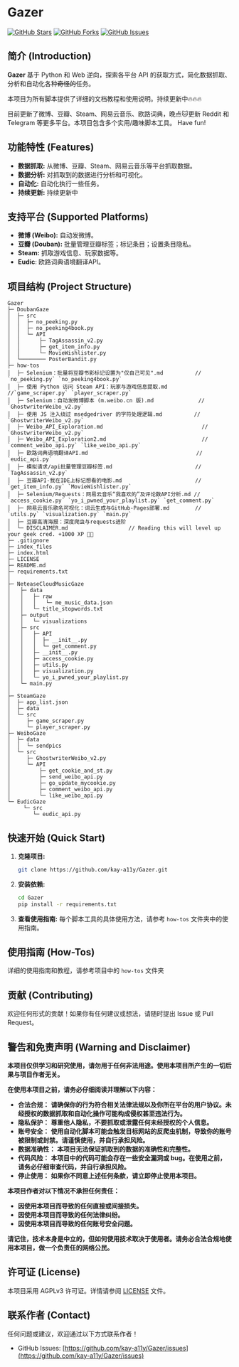 # Gazer

[![GitHub Stars](https://img.shields.io/github/stars/kay-a11y/Gazer.svg?style=social&label=Star&maxAge=2592000)](https://github.com/kay-a11y/Gazer/stargazers)
[![GitHub Forks](https://img.shields.io/github/forks/kay-a11y/Gazer.svg?style=social&label=Fork&maxAge=2592000)](https://github.com/kay-a11y/Gazer/fork)
[![GitHub Issues](https://img.shields.io/github/issues/kay-a11y/Gazer.svg)](https://github.com/kay-a11y/Gazer/issues)

## 简介 (Introduction)

**Gazer** 基于 Python 和 Web 逆向，探索各平台 API 的获取方式，简化数据抓取、分析和自动化各种~~奇怪的~~任务。

本项目为所有脚本提供了详细的文档教程和使用说明。持续更新中🔥🔥🔥

目前更新了微博、豆瓣、Steam、网易云音乐、欧路词典，晚点🐱更新 Reddit 和 Telegram 等更多平台。本项目包含多个实用/趣味脚本工具。 Have fun!

## 功能特性 (Features)

*   **数据抓取:** 从微博、豆瓣、Steam、网易云音乐等平台抓取数据。
*   **数据分析:** 对抓取到的数据进行分析和可视化。
*   **自动化:** 自动化执行一些任务。
*   **持续更新:**  持续更新中

## 支持平台 (Supported Platforms)

*   **微博 (Weibo):** 自动发微博。
*   **豆瓣 (Douban):** 批量管理豆瓣标签；标记条目；设置条目隐私。
*   **Steam:** 抓取游戏信息、玩家数据等。
*   **Eudic**: 欧路词典语境翻译API。

## 项目结构 (Project Structure)

```
Gazer                                                                                                     
├─ DoubanGaze                                               
│  ├─ src                                                   
│  │  ├─ no_peeking.py                                      
│  │  ├─ no_peeking4book.py                                 
│  │  └─ API
│  │      ├─ TagAssassin_v2.py                              
│  │      ├─ get_item_info.py                               
│  │      └─ MovieWishlister.py
│  └──────── PosterBandit.py                             
├─ how-tos                                                  
│  ├─ Selenium：批量将豆瓣书影标记设置为"仅自己可见".md          // `no_peeking.py` `no_peeking4book.py`
│  ├─ 使用 Python 访问 Steam API：玩家与游戏信息提取.md         //`game_scraper.py` `player_scraper.py`
│  ├─ Selenium：自动发微博脚本 (m.weibo.cn 版).md              // `GhostwriterWeibo_v2.py`
│  ├─ 使用 JS 注入绕过 msedgedriver 的字符处理逻辑.md          // `GhostwriterWeibo_v2.py`
│  ├─ Weibo_API_Exploration.md                               // `GhostwriterWeibo_v2.py`
│  ├─ Weibo_API_Exploration2.md                              // `comment_weibo_api.py` `like_weibo_api.py`
│  ├─ 欧路词典语境翻译API.md                                  // `eudic_api.py`
│  ├─ 模拟请求/api批量管理豆瓣标签.md                          // `TagAssassin_v2.py`
│  ├─ 豆瓣API-我在IDE上标记想看的电影.md                       // `get_item_info.py` `MovieWishlister.py`
│  ├─ Selenium/Requests：网易云音乐“我喜欢的”及评论数API分析.md // `access_cookie.py` `yo_i_pwned_your_playlist.py` `get_comment.py`
│  ├─ 网易云音乐歌名可视化：词云生成与GitHub-Pages部署.md        // `utils.py` `visualization.py` `main.py`
│  ├─ 豆瓣高清海报：深度爬虫与requests进阶
│  └─ DISCLAIMER.md                   // Reading this will level up your geek cred. +1000 XP 🫰🏻  
├─ .gitignore   
├─ index_files
├─ index.html
├─ LICENSE                                                  
├─ README.md
├─ requirements.txt
│
├─ NeteaseCloudMusicGaze
│   ├─ data
│   │   ├─ raw
│   │   │   └─ me_music_data.json
│   │   └─ title_stopwords.txt
│   ├─ output
│   │   └─ visualizations
│   ├─ src
│   │   ├─ API
│   │   │  ├─ __init__.py                  
│   │   │  └─ get_comment.py
│   │   ├─ __init__.py                   
│   │   ├─ access_cookie.py                                              
│   │   ├─ utils.py 
│   │   ├─ visualization.py    
│   │   └─ yo_i_pwned_your_playlist.py    
│   └─ main.py                           
│                                                
├─ SteamGaze                                                
│  ├─ app_list.json                                         
│  ├─ data                                                  
│  └─ src                                                   
│     ├─ game_scraper.py                                    
│     └─ player_scraper.py                                  
├─ WeiboGaze                                                
│  ├─ data                                                  
│  │  └─ sendpics                                           
│  └─ src                                                   
│     ├─ GhostwriterWeibo_v2.py                             
│     └─ API                                                
│         ├─ get_cookie_and_st.py                           
│         ├─ send_weibo_api.py                             
│         ├─ go_update_mycookie.py                          
│         ├─ comment_weibo_api.py                           
│         └─ like_weibo_api.py                              
└─ EudicGaze
     └─ src                                                 
        └─ eudic_api.py                                     
```
## 快速开始 (Quick Start)

1. **克隆项目:**
    ```bash
    git clone https://github.com/kay-a11y/Gazer.git
    ```
2. **安装依赖:**
    ```bash
    cd Gazer
    pip install -r requirements.txt
    ```
3. **查看使用指南:**  每个脚本工具的具体使用方法，请参考 `how-tos` 文件夹中的使用指南。

## 使用指南 (How-Tos)

详细的使用指南和教程，请参考项目中的 `how-tos` 文件夹

## 贡献 (Contributing)

欢迎任何形式的贡献！如果你有任何建议或想法，请随时提出 Issue 或 Pull Request。

## **警告和免责声明 (Warning and Disclaimer)**

**本项目仅供学习和研究使用，请勿用于任何非法用途。使用本项目所产生的一切后果与项目作者无关。**

**在使用本项目之前，请务必仔细阅读并理解以下内容：**

*   **合法合规：** **请确保你的行为符合相关法律法规以及你所在平台的用户协议。未经授权的数据抓取和自动化操作可能构成侵权甚至违法行为。**
*   **隐私保护：** **尊重他人隐私，不要抓取或泄露任何未经授权的个人信息。**
*   **账号安全：** **使用自动化脚本可能会触发目标网站的反爬虫机制，导致你的账号被限制或封禁。请谨慎使用，并自行承担风险。**
*   **数据准确性：** **本项目无法保证抓取到的数据的准确性和完整性。**
*   **代码风险：** **本项目中的代码可能会存在一些安全漏洞或 bug。在使用之前，请务必仔细审查代码，并自行承担风险。**
*   **停止使用：** **如果你不同意上述任何条款，请立即停止使用本项目。**

**本项目作者对以下情况不承担任何责任：**

*   **因使用本项目而导致的任何直接或间接损失。**
*   **因使用本项目而导致的任何法律纠纷。**
*   **因使用本项目而导致的任何账号安全问题。**
<!-- <a href="https://kutt.it/65Lu8D">HL</a> -->

**请记住，技术本身是中立的，但如何使用技术取决于使用者。请务必合法合规地使用本项目，做一个负责任的网络公民。**

## 许可证 (License)

本项目采用 AGPLv3 许可证。详情请参阅 [LICENSE](LICENSE) 文件。

## 联系作者 (Contact)

任何问题或建议，欢迎通过以下方式联系作者！

*   GitHub Issues: [https://github.com/kay-a11y/Gazer/issues](https://github.com/kay-a11y/Gazer/issues)
